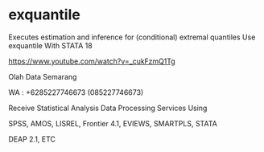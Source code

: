 # exquantile
Executes estimation and inference for (conditional) extremal quantiles Use exquantile With STATA 18

https://www.youtube.com/watch?v=_cukFzmQ1Tg

Olah Data Semarang

WA : +6285227746673 (085227746673)

Receive Statistical Analysis Data Processing Services Using

SPSS, AMOS, LISREL, Frontier 4.1, EVIEWS, SMARTPLS, STATA

DEAP 2.1, ETC
